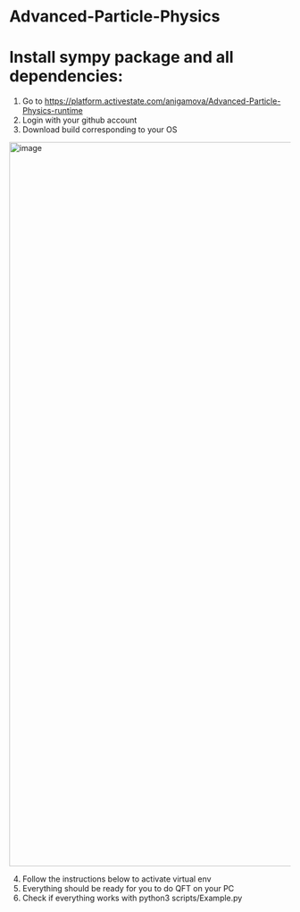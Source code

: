 # Advanced-Particle-Physics

# Install sympy package and all dependencies:
  1) Go to https://platform.activestate.com/anigamova/Advanced-Particle-Physics-runtime 
  2) Login with your github account 
  3) Download build corresponding to your OS
  <img width="1296" alt="image" src="https://user-images.githubusercontent.com/16112669/193407561-70fc8177-4593-4011-b978-ebcd87712804.png">
  
  4) Follow the instructions below to activate virtual env
  5) Everything should be ready for you to do QFT on your PC
  6) Check if everything works with 
    python3 scripts/Example.py 
  
